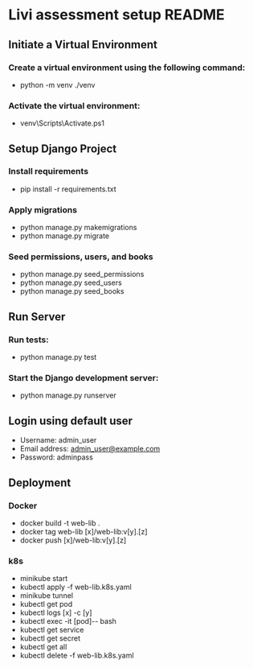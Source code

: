 # Livi assessment setup README

## Initiate a Virtual Environment

### Create a virtual environment using the following command:

- python -m venv ./venv

### Activate the virtual environment:

- venv\Scripts\Activate.ps1

## Setup Django Project

### Install requirements

- pip install -r requirements.txt

### Apply migrations

- python manage.py makemigrations
- python manage.py migrate

### Seed permissions, users, and books

- python manage.py seed_permissions
- python manage.py seed_users
- python manage.py seed_books

## Run Server

### Run tests:

- python manage.py test

### Start the Django development server:

- python manage.py runserver

## Login using default user

- Username: admin_user
- Email address: admin_user@example.com
- Password: adminpass

## Deployment

### Docker

- docker build -t web-lib .
- docker tag web-lib [x]/web-lib:v[y].[z]
- docker push [x]/web-lib:v[y].[z]

### k8s

- minikube start
- kubectl apply -f web-lib.k8s.yaml
- minikube tunnel
- kubectl get pod
- kubectl logs [x] -c [y]
- kubectl exec -it [pod]-- bash
- kubectl get service
- kubectl get secret
- kubectl get all
- kubectl delete -f web-lib.k8s.yaml